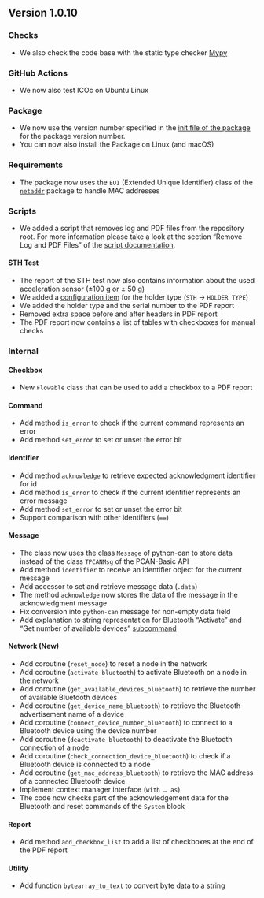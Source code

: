 ## Version 1.0.10

### Checks

- We also check the code base with the static type checker [Mypy](https://mypy.readthedocs.io)

### GitHub Actions

- We now also test ICOc on Ubuntu Linux

### Package

- We now use the version number specified in the [init file of the package](https://github.com/MyTooliT/ICOc/blob/5490bce1/mytoolit/__init__.py) for the package version number.
- You can now also install the Package on Linux (and macOS)

### Requirements

- The package now uses the `EUI` (Extended Unique Identifier) class of the [`netaddr`](https://netaddr.readthedocs.io) package to handle MAC addresses

### Scripts

- We added a script that removes log and PDF files from the repository root. For more information please take a look at the section “Remove Log and PDF Files” of the [script documentation](https://github.com/MyTooliT/ICOc/blob/5490bce1/Documentation/Scripts.md).

#### STH Test

- The report of the STH test now also contains information about the used acceleration sensor (±100 g or ± 50 g)
- We added a [configuration item](https://github.com/MyTooliT/ICOc/blob/5490bce1/mytoolit/config/config.yaml) for the holder type (`STH` → `HOLDER TYPE`)
- We added the holder type and the serial number to the PDF report
- Removed extra space before and after headers in PDF report
- The PDF report now contains a list of tables with checkboxes for manual checks

### Internal

#### Checkbox

- New `Flowable` class that can be used to add a checkbox to a PDF report

#### Command

- Add method `is_error` to check if the current command represents an error
- Add method `set_error` to set or unset the error bit

#### Identifier

- Add method `acknowledge` to retrieve expected acknowledgment identifier for id
- Add method `is_error` to check if the current identifier represents an error message
- Add method `set_error` to set or unset the error bit
- Support comparison with other identifiers (`==`)

#### Message

- The class now uses the class `Message` of python-can to store data instead of the class `TPCANMsg` of the PCAN-Basic API
- Add method `identifier` to receive an identifier object for the current message
- Add accessor to set and retrieve message data (`.data`)
- The method `acknowledge` now stores the data of the message in the acknowledgment message
- Fix conversion into `python-can` message for non-empty data field
- Add explanation to string representation for Bluetooth “Activate” and “Get number of available devices” [subcommand](https://mytoolit.github.io/Documentation/#value:bluetooth-subcommand)

#### Network (New)

- Add coroutine (`reset_node`) to reset a node in the network
- Add coroutine (`activate_bluetooth`) to activate Bluetooth on a node in the network
- Add coroutine (`get_available_devices_bluetooth`) to retrieve the number of available Bluetooth devices
- Add coroutine (`get_device_name_bluetooth`) to retrieve the Bluetooth advertisement name of a device
- Add coroutine (`connect_device_number_bluetooth`) to connect to a Bluetooth device using the device number
- Add coroutine (`deactivate_bluetooth`) to deactivate the Bluetooth connection of a node
- Add coroutine (`check_connection_device_bluetooth`) to check if a Bluetooth device is connected to a node
- Add coroutine (`get_mac_address_bluetooth`) to retrieve the MAC address of a connected Bluetooth device
- Implement context manager interface (`with … as`)
- The code now checks part of the acknowledgement data for the Bluetooth and reset commands of the `System` block

#### Report

- Add method `add_checkbox_list` to add a list of checkboxes at the end of the PDF report

#### Utility

- Add function `bytearray_to_text` to convert byte data to a string
